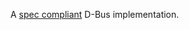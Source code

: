 A [spec compliant] D-Bus implementation.

[spec compliant]: https://dbus.freedesktop.org/doc/dbus-specification.html#message-protocol
